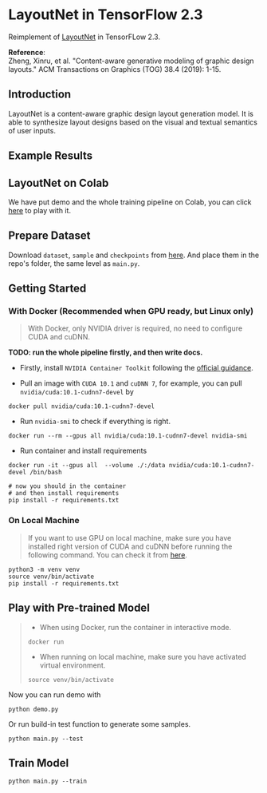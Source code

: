 # LayoutNet in TensorFlow 2.3  

Reimplement of [LayoutNet](https://xtqiao.com/projects/content_aware_layout/) in TensorFLow 2.3.  

**Reference**:  
Zheng, Xinru, et al. "Content-aware generative modeling of graphic design layouts." ACM Transactions on Graphics (TOG) 38.4 (2019): 1-15.

## Introduction  

LayoutNet is a content-aware graphic design layout generation model. It is able to synthesize layout designs based on the visual and textual semantics of user inputs.  

## Example Results  

## LayoutNet on Colab  

We have put demo and the whole training pipeline on Colab, you can click [here](https://colab.research.google.com/drive/1IUkqqyevxW-N8hnXMIpx8JcAotkcTX4O?usp=sharing) to play with it.  

## Prepare Dataset

Download `dataset`, `sample` and `checkpoints` from [here](https://drive.google.com/drive/folders/1-4kCVyJneBnACnaDgUGs8J1MMS6WavQT?usp=sharing). And place them in the repo's folder, the same level as `main.py`.

## Getting Started  

### With Docker (Recommended when GPU ready, but Linux only)  

> With Docker, only NVIDIA driver is required, no need to configure CUDA and cuDNN.  

**TODO: run the whole pipeline firstly, and then write docs.**

- Firstly, install `NVIDIA Container Toolkit` following the [official guidance](https://docs.nvidia.com/datacenter/cloud-native/container-toolkit/install-guide.html#docker).  

- Pull an image with `CUDA 10.1` and `cuDNN 7`, for example, you can pull `nvidia/cuda:10.1-cudnn7-devel` by  

```shell
docker pull nvidia/cuda:10.1-cudnn7-devel
```

- Run `nvidia-smi` to check if everything is right.  

```shell
docker run --rm --gpus all nvidia/cuda:10.1-cudnn7-devel nvidia-smi
```

- Run container and install requirements

```shell
docker run -it --gpus all  --volume ./:/data nvidia/cuda:10.1-cudnn7-devel /bin/bash

# now you should in the container
# and then install requirements
pip install -r requirements.txt  
```

### On Local Machine  

> If you want to use GPU on local machine, make sure you have installed right version of CUDA and cuDNN before running the following command. You can check it from [here](https://www.tensorflow.org/install/source#build_the_package).  

```shell
python3 -m venv venv
source venv/bin/activate
pip install -r requirements.txt
```

## Play with Pre-trained Model  

> - When using Docker, run the container in interactive mode.  
>
> ```shell
> docker run 
> ```
>
> - When running on local machine, make sure you have activated virtual environment.  
>
> ```shell
> source venv/bin/activate
> ```

Now you can run demo with

```shell
python demo.py
```

Or run build-in test function to generate some samples.  

```shell
python main.py --test
```

## Train Model  

```shell
python main.py --train
```
